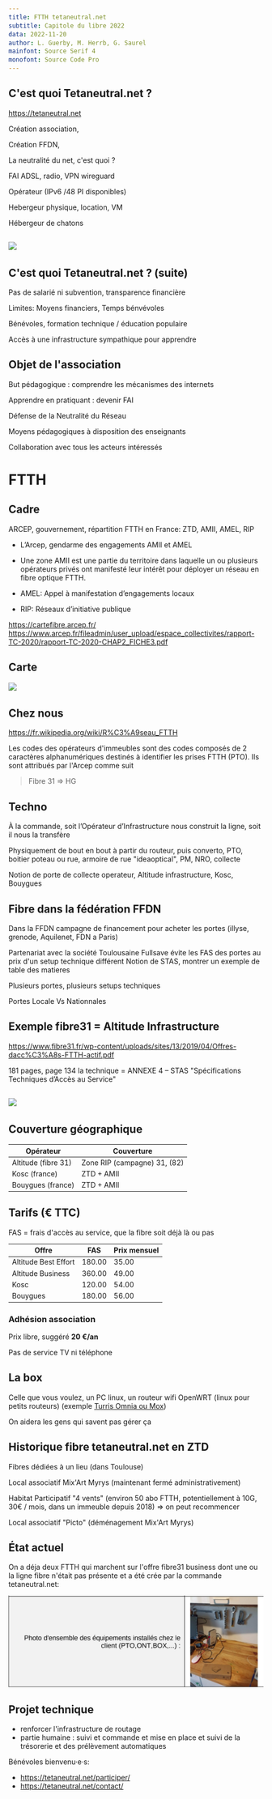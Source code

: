 ```yaml
---
title: FTTH tetaneutral.net
subtitle: Capitole du libre 2022
data: 2022-11-20
author: L. Guerby, M. Herrb, G. Saurel
mainfont: Source Serif 4
monofont: Source Code Pro
---
```



## C'est quoi Tetaneutral.net ?

<https://tetaneutral.net>

Création association,

Création FFDN,

La neutralité du net, c'est quoi ?

FAI ADSL, radio, VPN  wireguard

Opérateur (IPv6 /48 PI disponibles)

Hebergeur physique, location, VM

Hébergeur de chatons

##

![](https://herrb.eu/alex_20130316-crop.jpg)

## C'est quoi Tetaneutral.net ? (suite)

Pas de salarié ni subvention, transparence financière

Limites: Moyens financiers, Temps bénvévoles

Bénévoles, formation technique / éducation populaire

Accès à une infrastructure sympathique pour apprendre

## Objet de l'association

But pédagogique : comprendre les mécanismes des internets

Apprendre en pratiquant : devenir FAI

Défense de la Neutralité du Réseau

Moyens pédagogiques à disposition des enseignants

Collaboration avec tous les acteurs intéressés

# FTTH

## Cadre

ARCEP, gouvernement, répartition FTTH en France: ZTD, AMII, AMEL, RIP

- L’Arcep, gendarme des engagements AMII et AMEL

- Une zone AMII est une partie du territoire dans laquelle un ou plusieurs opérateurs privés ont manifesté leur intérêt pour déployer un réseau en fibre optique FTTH.

- AMEL: Appel à manifestation d’engagements locaux

- RIP: Réseaux d’initiative publique


<https://cartefibre.arcep.fr/>
<https://www.arcep.fr/fileadmin/user_upload/espace_collectivites/rapport-TC-2020/rapport-TC-2020-CHAP2_FICHE3.pdf>

## Carte

![](https://fibre.guide/wp-content/uploads/2017/08/carte-zones-amii.png)

## Chez nous


<https://fr.wikipedia.org/wiki/R%C3%A9seau_FTTH>

Les codes des opérateurs d'immeubles sont des codes composés de 2 caractères alphanumériques destinés à identifier les prises FTTH (PTO). Ils sont attribués par l'Arcep comme suit

> Fibre 31     => HG



## Techno

À la commande, soit l’Opérateur d’Infrastructure nous construit la ligne, soit il nous la transfère

Physiquement de bout en bout à partir du routeur, puis converto, PTO, boitier poteau ou rue, armoire de rue "ideaoptical", PM, NRO, collecte

Notion de porte de collecte operateur, Altitude infrastructure, Kosc, Bouygues

## Fibre dans la fédération FFDN

Dans la FFDN campagne de financement pour acheter les portes (illyse, grenode, Aquilenet, FDN a Paris)

Partenariat avec la société Toulousaine Fullsave évite les FAS des portes au prix d'un setup technique différent
Notion de STAS, montrer un exemple de table des matieres

Plusieurs portes, plusieurs setups techniques

Portes Locale Vs Nationnales

## Exemple fibre31 = Altitude Infrastructure

<https://www.fibre31.fr/wp-content/uploads/sites/13/2019/04/Offres-dacc%C3%A8s-FTTH-actif.pdf>

181 pages, page 134 la technique = ANNEXE 4 – STAS
"Spécifications Techniques d’Accès au Service"

##

![](https://pano.tetaneutral.net/data/fibre31/cdl-fibre31.jpg)


## Couverture géographique

| Opérateur | Couverture |
|-----|------------|
| Altitude (fibre 31) | Zone RIP (campagne) 31, (82) |
| Kosc (france) | ZTD + AMII |
| Bouygues (france) | ZTD + AMII |


## Tarifs (€ TTC)
FAS = frais d'accès au service, que la fibre soit déjà là ou pas

|  Offre |     FAS  |  Prix mensuel  |
|------|-----|-----|
| Altitude Best Effort |  180.00 | 35.00  |
| Altitude Business |   360.00 | 49.00 |
| Kosc    | 120.00 | 54.00  |
| Bouygues | 180.00 | 56.00 |

### Adhésion association

Prix libre, suggéré **20 €/an**

Pas de service TV ni téléphone

## La box

Celle que vous voulez, un PC linux, un routeur wifi OpenWRT (linux pour petits routeurs) (exemple [Turris Omnia ou Mox](https://www.turris.com/en/))

On aidera les gens qui savent pas gérer ça

## Historique fibre tetaneutral.net en ZTD

Fibres dédiées à un lieu (dans Toulouse)

Local associatif Mix'Art Myrys (maintenant fermé administrativement)

Habitat Participatif "4 vents" (environ 50 abo FTTH, potentiellement à 10G, 30€ / mois, dans un immeuble depuis 2018) => on peut recommencer

Local associatif "Picto" (déménagement Mix'Art Myrys)

## État actuel

On a déja deux FTTH qui marchent sur l'offre fibre31 business dont une ou la ligne fibre n'était pas présente et a été
crée par la commande tetaneutral.net:

![](media/ftth.png)

## Projet technique

- renforcer l'infrastructure de routage
- partie humaine : suivi et commande et mise  en place et suivi de la trésorerie et des prélèvement automatiques

Bénévoles bienvenu·e·s:
- <https://tetaneutral.net/participer/>
- <https://tetaneutral.net/contact/>
